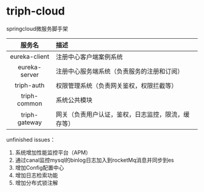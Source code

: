 # triph-cloud
springcloud微服务脚手架

|服务名 | 描述|
|:--------:| :-------------|
|eureka-client | 注册中心客户端案例系统|
|eureka-server | 注册中心服务端系统（负责服务的注册和订阅）|
|triph-auth | 权限管理系统（负责网关鉴权，权限拦截等）|
|triph-common | 系统公共模块|
|triph-gateway | 网关（负责用户认证，鉴权，日志监控，限流，缓存等）|


unfinished issues：
1. 系统增加性能监控平台（APM）
2. 通过canal监控mysql的binlog日志加入到rocketMq消息并同步到es
3. 增加Config配置中心
4. 增加日志检索功能
5. 增加分布式锁注解
